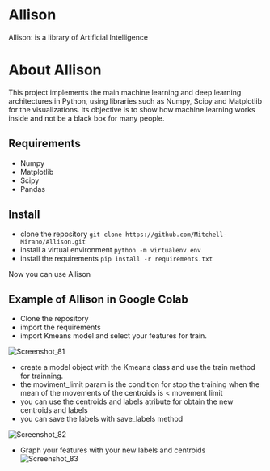 # Allison
Allison: is a library  of Artificial Intelligence

# About Allison

This project implements the main machine learning and deep learning architectures in Python, 
using libraries such as Numpy, Scipy and Matplotlib for the visualizations. 
its objective is to show how machine learning works
inside and not be a black box for many people.

## Requirements
- Numpy
- Matplotlib
- Scipy
- Pandas
## Install
- clone the repository `git clone https://github.com/Mitchell-Mirano/Allison.git`
- install a virtual environment `python -m virtualenv env`
- install the requirements `pip install -r requirements.txt`

Now you can use Allison

## Example of Allison in Google Colab
- Clone the repository
- import the requirements
- import  Kmeans model  and select your features for train.

![Screenshot_81](https://user-images.githubusercontent.com/67351445/115980248-ca9a2b00-a550-11eb-969d-db791eec9754.png)

- create a model object with the Kmeans class and use the train method for trainning.
- the moviment_limit param is the condition for stop the training when the mean of the movements of the centroids is < movement limit
- you can use the centroids and labels atribute for obtain the new centroids and labels
- you can save the labels with save_labels method

![Screenshot_82](https://user-images.githubusercontent.com/67351445/115980467-94f64180-a552-11eb-8053-43b18ea40823.png)


- Graph your features with your new labels and centroids
![Screenshot_83](https://user-images.githubusercontent.com/67351445/115980461-8740bc00-a552-11eb-9750-f4492db70e7f.png)


